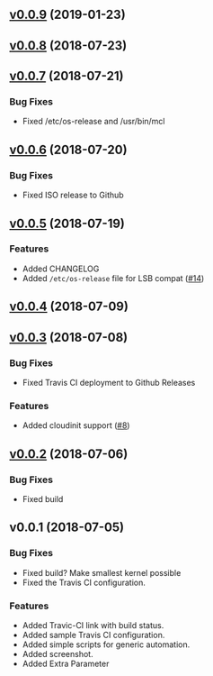 
<a name="v0.0.9"></a>
## [v0.0.9](https://github.com/prologic/minimal-container-linux/compare/v0.0.8...v0.0.9) (2019-01-23)


<a name="v0.0.8"></a>
## [v0.0.8](https://github.com/prologic/minimal-container-linux/compare/v0.0.7...v0.0.8) (2018-07-23)


<a name="v0.0.7"></a>
## [v0.0.7](https://github.com/prologic/minimal-container-linux/compare/v0.0.6...v0.0.7) (2018-07-21)

### Bug Fixes

* Fixed /etc/os-release and /usr/bin/mcl


<a name="v0.0.6"></a>
## [v0.0.6](https://github.com/prologic/minimal-container-linux/compare/v0.0.5...v0.0.6) (2018-07-20)

### Bug Fixes

* Fixed ISO release to Github


<a name="v0.0.5"></a>
## [v0.0.5](https://github.com/prologic/minimal-container-linux/compare/v0.0.4...v0.0.5) (2018-07-19)

### Features

* Added CHANGELOG
* Added `/etc/os-release` file for LSB compat ([#14](https://github.com/prologic/minimal-container-linux/issues/14))


<a name="v0.0.4"></a>
## [v0.0.4](https://github.com/prologic/minimal-container-linux/compare/v0.0.3...v0.0.4) (2018-07-09)


<a name="v0.0.3"></a>
## [v0.0.3](https://github.com/prologic/minimal-container-linux/compare/v0.0.2...v0.0.3) (2018-07-08)

### Bug Fixes

* Fixed Travis CI deployment to Github Releases

### Features

* Added cloudinit support ([#8](https://github.com/prologic/minimal-container-linux/issues/8))


<a name="v0.0.2"></a>
## [v0.0.2](https://github.com/prologic/minimal-container-linux/compare/v0.0.1...v0.0.2) (2018-07-06)

### Bug Fixes

* Fixed build


<a name="v0.0.1"></a>
## v0.0.1 (2018-07-05)

### Bug Fixes

* Fixed build? Make smallest kernel possible
* Fixed the Travis CI configuration.

### Features

* Added Travic-CI link with build status.
* Added sample Travis CI configuration.
* Added simple scripts for generic automation.
* Added screenshot.
* Added Extra Parameter

